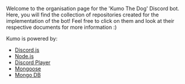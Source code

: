 Welcome to the organisation page for the 'Kumo The Dog' Discord bot. Here, you will find the collection of repositories created for the implementation of the bot! Feel free to click on them and look at their respective documents for more information :)

Kumo is powered by:
- [Discord.js](https://discord.js.org/#/)
- [Node.js](https://nodejs.org/en/)
- [Discord Player](https://www.npmjs.com/package/discord-player)
- [Mongoose](https://www.npmjs.com/package/mongoose)
- [Mongo DB](https://www.mongodb.com/)
